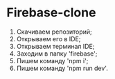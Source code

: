 # Firebase-clone

1) Скачиваем репозиторий;
2) Открываем его в IDE;
3) Открываем терминал IDE;
4) Заходим в папку 'firebase';
5) Пишем команду 'npm i';
6) Пишем команду 'npm run dev'.
